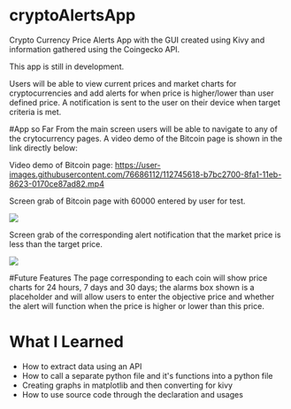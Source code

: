# cryptoAlertsApp
Crypto Currency Price Alerts App with the GUI created using Kivy and information gathered using the Coingecko API.

This app is still in development.

Users will be able to view current prices and market charts for cryptocurrencies and add alerts for when price is higher/lower than user defined price.  A notification is sent to the user on their device when target criteria is met.

#App so Far
From the main screen users will be able to navigate to any of the crytocurrency pages.  A video demo of the Bitcoin page is shown in the link directly below:

Video demo of Bitcoin page: https://user-images.githubusercontent.com/76686112/112745618-b7bc2700-8fa1-11eb-8623-0170ce87ad82.mp4

Screen grab of Bitcoin page with 60000 entered by user for test.

![](https://firebasestorage.googleapis.com/v0/b/firescript-577a2.appspot.com/o/imgs%2Fapp%2FIanshaw93%2FD8IBW_gntw.png?alt=media&token=c844a036-821f-415e-bb71-1a780aade1d2)


Screen grab of the corresponding alert notification that the market price is less than the target price.

![](https://firebasestorage.googleapis.com/v0/b/firescript-577a2.appspot.com/o/imgs%2Fapp%2FIanshaw93%2FOF2iZNm8qi.png?alt=media&token=233dc919-852b-4cb1-822b-de34bd7bf153)


#Future Features
The page corresponding to each coin will show price charts for 24 hours, 7 days and 30 days; the alarms box shown is a placeholder and will allow users to enter the objective price and whether the alert will function when the price is higher or lower than this price. 


# What I Learned

* How to extract data using an API
* How to call a separate python file and it's functions into a python file
* Creating graphs in matplotlib and then converting for kivy
* How to use source code through the declaration and usages

